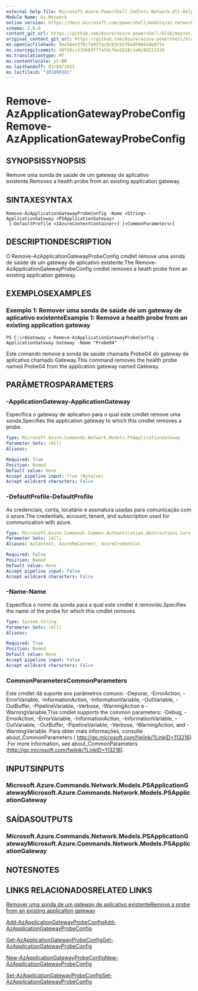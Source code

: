 ```yaml
---
external help file: Microsoft.Azure.PowerShell.Cmdlets.Network.dll-Help.xml
Module Name: Az.Network
online version: https://docs.microsoft.com/powershell/module/az.network/remove-azapplicationgatewayprobeconfig
schema: 2.0.0
content_git_url: https://github.com/Azure/azure-powershell/blob/master/src/Network/Network/help/Remove-AzApplicationGatewayProbeConfig.md
original_content_git_url: https://github.com/Azure/azure-powershell/blob/master/src/Network/Network/help/Remove-AzApplicationGatewayProbeConfig.md
ms.openlocfilehash: 8ee58ee3f6c7a92fac0cb3c92f0a45966e4e875e
ms.sourcegitcommit: 4dfb0cc533b83f77afdcfbe2618c1e6c8d221330
ms.translationtype: MT
ms.contentlocale: pt-BR
ms.lasthandoff: 03/04/2021
ms.locfileid: "101890381"
---
```

# <span data-ttu-id="e2fb7-101">Remove-AzApplicationGatewayProbeConfig</span><span class="sxs-lookup"><span data-stu-id="e2fb7-101">Remove-AzApplicationGatewayProbeConfig</span></span>

## <span data-ttu-id="e2fb7-102">SYNOPSIS</span><span class="sxs-lookup"><span data-stu-id="e2fb7-102">SYNOPSIS</span></span>
<span data-ttu-id="e2fb7-103">Remove uma sonda de saúde de um gateway de aplicativo existente.</span><span class="sxs-lookup"><span data-stu-id="e2fb7-103">Removes a health probe from an existing application gateway.</span></span>

## <span data-ttu-id="e2fb7-104">SINTAXE</span><span class="sxs-lookup"><span data-stu-id="e2fb7-104">SYNTAX</span></span>

```
Remove-AzApplicationGatewayProbeConfig -Name <String> -ApplicationGateway <PSApplicationGateway>
 [-DefaultProfile <IAzureContextContainer>] [<CommonParameters>]
```

## <span data-ttu-id="e2fb7-105">DESCRIPTION</span><span class="sxs-lookup"><span data-stu-id="e2fb7-105">DESCRIPTION</span></span>
<span data-ttu-id="e2fb7-106">O Remove-AzApplicationGatewayProbeConfig cmdlet remove uma sonda de saúde de um gateway de aplicativo existente.</span><span class="sxs-lookup"><span data-stu-id="e2fb7-106">The Remove-AzApplicationGatewayProbeConfig cmdlet removes a heath probe from an existing application gateway.</span></span>

## <span data-ttu-id="e2fb7-107">EXEMPLOS</span><span class="sxs-lookup"><span data-stu-id="e2fb7-107">EXAMPLES</span></span>

### <span data-ttu-id="e2fb7-108">Exemplo 1: Remover uma sonda de saúde de um gateway de aplicativo existente</span><span class="sxs-lookup"><span data-stu-id="e2fb7-108">Example 1: Remove a health probe from an existing application gateway</span></span>
```
PS C:\>$Gateway = Remove-AzApplicationGatewayProbeConfig -ApplicationGateway Gateway -Name "Probe04"
```

<span data-ttu-id="e2fb7-109">Este comando remove a sonda de saúde chamada Probe04 do gateway de aplicativo chamado Gateway.</span><span class="sxs-lookup"><span data-stu-id="e2fb7-109">This command removes the health probe named Probe04 from the application gateway named Gateway.</span></span>

## <span data-ttu-id="e2fb7-110">PARÂMETROS</span><span class="sxs-lookup"><span data-stu-id="e2fb7-110">PARAMETERS</span></span>

### <span data-ttu-id="e2fb7-111">-ApplicationGateway</span><span class="sxs-lookup"><span data-stu-id="e2fb7-111">-ApplicationGateway</span></span>
<span data-ttu-id="e2fb7-112">Especifica o gateway de aplicativo para o qual este cmdlet remove uma sonda.</span><span class="sxs-lookup"><span data-stu-id="e2fb7-112">Specifies the application gateway to which this cmdlet removes a probe.</span></span>

```yaml
Type: Microsoft.Azure.Commands.Network.Models.PSApplicationGateway
Parameter Sets: (All)
Aliases:

Required: True
Position: Named
Default value: None
Accept pipeline input: True (ByValue)
Accept wildcard characters: False
```

### <span data-ttu-id="e2fb7-113">-DefaultProfile</span><span class="sxs-lookup"><span data-stu-id="e2fb7-113">-DefaultProfile</span></span>
<span data-ttu-id="e2fb7-114">As credenciais, conta, locatário e assinatura usadas para comunicação com o azure.</span><span class="sxs-lookup"><span data-stu-id="e2fb7-114">The credentials, account, tenant, and subscription used for communication with azure.</span></span>

```yaml
Type: Microsoft.Azure.Commands.Common.Authentication.Abstractions.Core.IAzureContextContainer
Parameter Sets: (All)
Aliases: AzContext, AzureRmContext, AzureCredential

Required: False
Position: Named
Default value: None
Accept pipeline input: False
Accept wildcard characters: False
```

### <span data-ttu-id="e2fb7-115">-Name</span><span class="sxs-lookup"><span data-stu-id="e2fb7-115">-Name</span></span>
<span data-ttu-id="e2fb7-116">Especifica o nome da sonda para a qual este cmdlet é removido.</span><span class="sxs-lookup"><span data-stu-id="e2fb7-116">Specifies the name of the probe for which this cmdlet removes.</span></span>

```yaml
Type: System.String
Parameter Sets: (All)
Aliases:

Required: True
Position: Named
Default value: None
Accept pipeline input: False
Accept wildcard characters: False
```

### <span data-ttu-id="e2fb7-117">CommonParameters</span><span class="sxs-lookup"><span data-stu-id="e2fb7-117">CommonParameters</span></span>
<span data-ttu-id="e2fb7-118">Este cmdlet dá suporte aos parâmetros comuns: -Depurar, -ErrorAction, -ErrorVariable, -InformationAction, -InformationVariable, -OutVariable, -OutBuffer, -PipelineVariable, -Verbose, -WarningAction e -WarningVariable.</span><span class="sxs-lookup"><span data-stu-id="e2fb7-118">This cmdlet supports the common parameters: -Debug, -ErrorAction, -ErrorVariable, -InformationAction, -InformationVariable, -OutVariable, -OutBuffer, -PipelineVariable, -Verbose, -WarningAction, and -WarningVariable.</span></span> <span data-ttu-id="e2fb7-119">Para obter mais informações, consulte about_CommonParameters ( http://go.microsoft.com/fwlink/?LinkID=113216) .</span><span class="sxs-lookup"><span data-stu-id="e2fb7-119">For more information, see about_CommonParameters (http://go.microsoft.com/fwlink/?LinkID=113216).</span></span>

## <span data-ttu-id="e2fb7-120">INPUTS</span><span class="sxs-lookup"><span data-stu-id="e2fb7-120">INPUTS</span></span>

### <span data-ttu-id="e2fb7-121">Microsoft.Azure.Commands.Network.Models.PSApplicationGateway</span><span class="sxs-lookup"><span data-stu-id="e2fb7-121">Microsoft.Azure.Commands.Network.Models.PSApplicationGateway</span></span>

## <span data-ttu-id="e2fb7-122">SAÍDAS</span><span class="sxs-lookup"><span data-stu-id="e2fb7-122">OUTPUTS</span></span>

### <span data-ttu-id="e2fb7-123">Microsoft.Azure.Commands.Network.Models.PSApplicationGateway</span><span class="sxs-lookup"><span data-stu-id="e2fb7-123">Microsoft.Azure.Commands.Network.Models.PSApplicationGateway</span></span>

## <span data-ttu-id="e2fb7-124">NOTES</span><span class="sxs-lookup"><span data-stu-id="e2fb7-124">NOTES</span></span>

## <span data-ttu-id="e2fb7-125">LINKS RELACIONADOS</span><span class="sxs-lookup"><span data-stu-id="e2fb7-125">RELATED LINKS</span></span>

[<span data-ttu-id="e2fb7-126">Remover uma sonda de um gateway de aplicativo existente</span><span class="sxs-lookup"><span data-stu-id="e2fb7-126">Remove a probe from an existing application gateway</span></span>](https://azure.microsoft.com/en-us/documentation/articles/application-gateway-create-probe-ps/#remove-a-probe-from-an-existing-application-gateway)

[<span data-ttu-id="e2fb7-127">Add-AzApplicationGatewayProbeConfig</span><span class="sxs-lookup"><span data-stu-id="e2fb7-127">Add-AzApplicationGatewayProbeConfig</span></span>](./Add-AzApplicationGatewayProbeConfig.md)

[<span data-ttu-id="e2fb7-128">Get-AzApplicationGatewayProbeConfig</span><span class="sxs-lookup"><span data-stu-id="e2fb7-128">Get-AzApplicationGatewayProbeConfig</span></span>](./Get-AzApplicationGatewayProbeConfig.md)

[<span data-ttu-id="e2fb7-129">New-AzApplicationGatewayProbeConfig</span><span class="sxs-lookup"><span data-stu-id="e2fb7-129">New-AzApplicationGatewayProbeConfig</span></span>](./New-AzApplicationGatewayProbeConfig.md)

[<span data-ttu-id="e2fb7-130">Set-AzApplicationGatewayProbeConfig</span><span class="sxs-lookup"><span data-stu-id="e2fb7-130">Set-AzApplicationGatewayProbeConfig</span></span>](./Set-AzApplicationGatewayProbeConfig.md)

